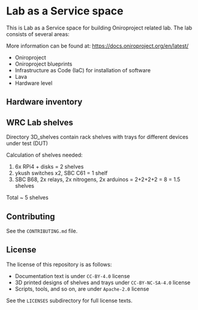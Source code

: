 <!--
SPDX-FileCopyrightText: Huawei Inc.

SPDX-License-Identifier: CC-BY-4.0
-->

# Lab as a Service space

This is Lab as a Service space for building Oniroproject related lab. The lab consists of several areas:

More information can be found at: https://docs.oniroproject.org/en/latest/


* Oniroproject
* Oniroproject blueprints
* Infrastructure as Code (IaC) for installation of software
* Lava
* Hardware level

## Hardware inventory

## WRC Lab shelves

Directory 3D_shelves contain rack shelves with trays for different devices under test (DUT)

Calculation of shelves needed:

1. 6x RPi4 + disks = 2 shelves
1. ykush switches x2, SBC C61 = 1 shelf
1. SBC B68, 2x relays, 2x nitrogens, 2x arduinos = 2+2+2+2 = 8 = 1.5 shelves

Total ~ 5 shelves

## Contributing

See the `CONTRIBUTING.md` file.

## License

The license of this repository is as follows:

* Documentation text is under `CC-BY-4.0` license
* 3D printed designs of shelves and trays under `CC-BY-NC-SA-4.0` license
* Scripts, tools, and so on, are under `Apache-2.0` license

See the `LICENSES` subdirectory for full license texts.
